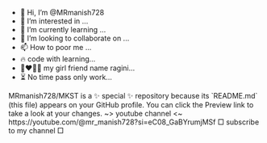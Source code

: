 - 👋 Hi, I’m @MRmanish728
- 👀 I’m interested in ...
- 🌱 I’m currently learning ...
- 💞️ I’m looking to collaborate on ...
- 📫 How to poor me ...
- 🔥 code with learning...
- 👩‍❤️‍💋‍👨 my girl friend name ragini...
- ⏳️ No time pass only  work...
<!---🌀MKST🥰---!>
MRmanish728/MKST is a ✨ special ✨ repository because its `README.md` (this file) appears on your GitHub profile.
You can click the Preview link to take a look at your changes.
~> youtube channel <~
https://youtube.com/@mr_manish728?si=eC08_GaBYrumjMSf
□ subscribe to my channel □
